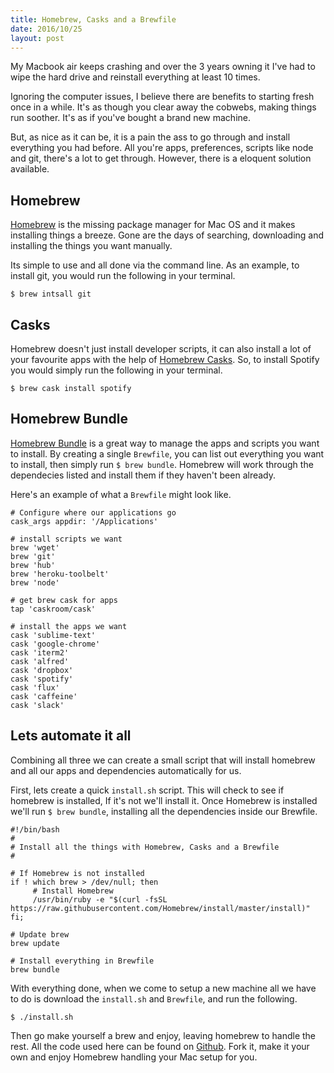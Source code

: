 ```yaml
---
title: Homebrew, Casks and a Brewfile
date: 2016/10/25
layout: post
---
```


My Macbook air keeps crashing and over the 3 years owning it I've had to wipe the hard drive and reinstall everything at least 10 times.

Ignoring the computer issues, I believe there are benefits to starting fresh once in a while. It's as though you clear away the cobwebs, making things run soother. It's as if you've bought a brand new machine.

But, as nice as it can be, it is a pain the ass to go through and install everything you had before. All you're apps, preferences, scripts like node and git, there's a lot to get through. However, there is a eloquent solution available.

## Homebrew

[Homebrew](http://brew.sh/) is the missing package manager for Mac OS and it makes installing things a breeze. Gone are the days of searching, downloading and installing the things you want manually.

Its simple to use and all done via the command line. As an example, to install git, you would run the following in your terminal.

```
$ brew intsall git
```

## Casks

Homebrew doesn't just install developer scripts, it can also install a lot of your favourite apps with the help of [Homebrew Casks](https://caskroom.github.io/). So, to install Spotify you would simply run the following in your terminal.

```
$ brew cask install spotify
```

## Homebrew Bundle

[Homebrew Bundle](https://github.com/Homebrew/homebrew-bundle) is a great way to manage the apps and scripts you want to install. By creating a single `Brewfile`, you can list out everything you want to install, then simply run `$ brew bundle`. Homebrew will work through the dependecies listed and install them if they haven't been already.

Here's an example of what a `Brewfile` might look like.

```
# Configure where our applications go
cask_args appdir: '/Applications'

# install scripts we want
brew 'wget'
brew 'git'
brew 'hub'
brew 'heroku-toolbelt'
brew 'node'

# get brew cask for apps
tap 'caskroom/cask'

# install the apps we want
cask 'sublime-text'
cask 'google-chrome'
cask 'iterm2'
cask 'alfred'
cask 'dropbox'
cask 'spotify'
cask 'flux'
cask 'caffeine'
cask 'slack'
```

## Lets automate it all

Combining all three we can create a small script that will install homebrew and all our apps and dependencies automatically for us.

First, lets create a quick `install.sh` script. This will check to see if homebrew is installed, If it's not we'll install it. Once Homebrew is installed we'll run `$ brew bundle`, installing all the dependencies inside our Brewfile.

```
#!/bin/bash
#
# Install all the things with Homebrew, Casks and a Brewfile
#

# If Homebrew is not installed
if ! which brew > /dev/null; then
     # Install Homebrew 
     /usr/bin/ruby -e "$(curl -fsSL https://raw.githubusercontent.com/Homebrew/install/master/install)"
fi;

# Update brew
brew update

# Install everything in Brewfile
brew bundle
```

With everything done, when we come to setup a new machine all we have to do is download the `install.sh` and `Brewfile`, and run the following.

```
$ ./install.sh
```

Then go make yourself a brew and enjoy, leaving homebrew to handle the rest. All the code used here can be found on [Github](https://github.com/jjgrainger/Brew). Fork it, make it your own and enjoy Homebrew handling your Mac setup for you.
